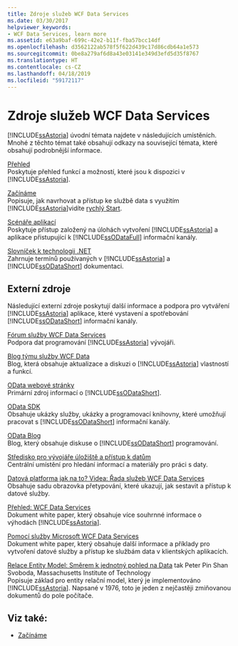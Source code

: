 ```yaml
---
title: Zdroje služeb WCF Data Services
ms.date: 03/30/2017
helpviewer_keywords:
- WCF Data Services, learn more
ms.assetid: e63a9baf-699c-42e2-b11f-fba57bcc14df
ms.openlocfilehash: d3562122ab578f5f622d439c17d86cdb64a1e573
ms.sourcegitcommit: 0be8a279af6d8a43e03141e349d3efd5d35f8767
ms.translationtype: HT
ms.contentlocale: cs-CZ
ms.lasthandoff: 04/18/2019
ms.locfileid: "59172117"
---
```

# <a name="wcf-data-services-resources"></a>Zdroje služeb WCF Data Services
[!INCLUDE[ssAstoria](../../../../includes/ssastoria-md.md)] úvodní témata najdete v následujících umístěních. Mnohé z těchto témat také obsahují odkazy na související témata, které obsahují podrobnější informace.  
  
 [Přehled](../../../../docs/framework/data/wcf/wcf-data-services-overview.md)  
 Poskytuje přehled funkcí a možností, které jsou k dispozici v [!INCLUDE[ssAstoria](../../../../includes/ssastoria-md.md)].  
  
 [Začínáme](../../../../docs/framework/data/adonet/ef/getting-started.md)  
 Popisuje, jak navrhovat a přístup ke službě data s využitím [!INCLUDE[ssAstoria](../../../../includes/ssastoria-md.md)]vidíte [rychlý Start](../../../../docs/framework/data/wcf/quickstart-wcf-data-services.md).  
  
 [Scénáře aplikací](../../../../docs/framework/data/wcf/application-scenarios-wcf-data-services.md)  
 Poskytuje přístup založený na úlohách vytvoření [!INCLUDE[ssAstoria](../../../../includes/ssastoria-md.md)] a aplikace přistupující k [!INCLUDE[ssODataFull](../../../../includes/ssodatafull-md.md)] informační kanály.  
  
 [Slovníček k technologii .NET](../../../standard/glossary.md)  
 Zahrnuje termínů používaných v [!INCLUDE[ssAstoria](../../../../includes/ssastoria-md.md)] a [!INCLUDE[ssODataShort](../../../../includes/ssodatashort-md.md)] dokumentaci.  
  
## <a name="external-resources"></a>Externí zdroje  
 Následující externí zdroje poskytují další informace a podpora pro vytváření [!INCLUDE[ssAstoria](../../../../includes/ssastoria-md.md)] aplikace, které vystavení a spotřebování [!INCLUDE[ssODataShort](../../../../includes/ssodatashort-md.md)] informační kanály.  
  
 [Fórum služby WCF Data Services](https://go.microsoft.com/fwlink/?LinkId=150512)  
 Podpora dat programování [!INCLUDE[ssAstoria](../../../../includes/ssastoria-md.md)] vývojáři.  
  
 [Blog týmu služby WCF Data](https://go.microsoft.com/fwlink/?LinkId=150511)  
 Blog, která obsahuje aktualizace a diskuzi o [!INCLUDE[ssAstoria](../../../../includes/ssastoria-md.md)] vlastností a funkcí.  
  
 [OData webové stránky](https://go.microsoft.com/fwlink/?LinkID=184554)  
 Primární zdroj informací o [!INCLUDE[ssODataShort](../../../../includes/ssodatashort-md.md)].  
  
 [OData SDK](https://go.microsoft.com/fwlink/?LinkID=185248)  
 Obsahuje ukázky služby, ukázky a programovací knihovny, které umožňují pracovat s [!INCLUDE[ssODataShort](../../../../includes/ssodatashort-md.md)] informační kanály.  
  
 [OData Blog](https://go.microsoft.com/fwlink/?LinkId=185868)  
 Blog, který obsahuje diskuse o [!INCLUDE[ssODataShort](../../../../includes/ssodatashort-md.md)] programování.  
  
 [Středisko pro vývojáře úložiště a přístup k datům](https://go.microsoft.com/fwlink/?LinkId=91903)  
 Centrální umístění pro hledání informací a materiály pro práci s daty.  
  
 [Datová platforma jak na to? Videa: Řada služeb WCF Data Services](https://go.microsoft.com/fwlink/?LinkId=124600)  
 Obsahuje sadu obrazovka přetypování, které ukazují, jak sestavit a přístup k datové služby.  
  
 [Přehled: WCF Data Services](https://go.microsoft.com/fwlink/?LinkID=131074)  
 Dokument white paper, který obsahuje více souhrnné informace o výhodách [!INCLUDE[ssAstoria](../../../../includes/ssastoria-md.md)].  
  
 [Pomocí služby Microsoft WCF Data Services](https://go.microsoft.com/fwlink/?LinkID=131075)  
 Dokument white paper, který obsahuje další informace a příklady pro vytvoření datové služby a přístup ke službám data v klientských aplikacích.  
  
 [Relace Entity Model: Směrem k jednotný pohled na Data](https://go.microsoft.com/fwlink/?LinkId=91909) tak Peter Pin Shan Svoboda, Massachusetts Institute of Technology  
 Popisuje základ pro entity relační model, který je implementováno [!INCLUDE[ssAstoria](../../../../includes/ssastoria-md.md)]. Napsané v 1976, toto je jeden z nejčastěji zmiňovanou dokumentů do pole počítače.  
  
## <a name="see-also"></a>Viz také:

- [Začínáme](../../../../docs/framework/data/wcf/getting-started-with-wcf-data-services.md)
